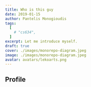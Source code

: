 ```yaml
---
title: Who is this guy
date: 2019-01-15
author: Pantelis Monogioudis
tags:
  [
    # "cs634",
  ]
excerpt: Let me introduce myself.
draft: true
cover: ./images/monorepo-diagram.jpeg
image: ./images/monorepo-diagram.jpeg
avatar: avatars/lekoarts.png
---
```


## Profile